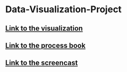 # Data-Visualization-Project

## [Link to the visualization](https://quentinbacuet.github.io/Data-Visualization-Project/index.html)
## [Link to the process book](sdf)
## [Link to the screencast](https://youtu.be/52EOYbnHJMM)
